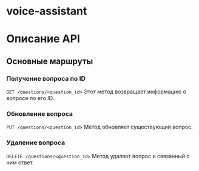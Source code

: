 # voice-assistant
# Описание API
## Основные маршруты

### Получение вопроса по ID
`GET /questions/<question_id>`
Этот метод возвращает информацию о вопросе по его ID.

### Обновление вопроса
`PUT /questions/<question_id>`
Метод обновляет существующий вопрос.

### Удаление вопроса
`DELETE /questions/<question_id>`
Метод удаляет вопрос и связанный с ним ответ.

